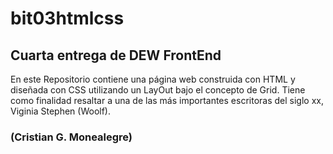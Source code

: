 # bit03htmlcss

## Cuarta entrega de DEW FrontEnd

En este Repositorio contiene una página web construida con HTML y diseñada con CSS utilizando un LayOut bajo el concepto de Grid. Tiene como finalidad resaltar a una de las más importantes escritoras del siglo xx, Viginia Stephen (Woolf).

### (Cristian G. Monealegre)
